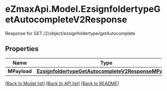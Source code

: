 # eZmaxApi.Model.EzsignfoldertypeGetAutocompleteV2Response
Response for GET /2/object/ezsignfoldertype/getAutocomplete

## Properties

Name | Type | Description | Notes
------------ | ------------- | ------------- | -------------
**MPayload** | [**EzsignfoldertypeGetAutocompleteV2ResponseMPayload**](EzsignfoldertypeGetAutocompleteV2ResponseMPayload.md) |  | 

[[Back to Model list]](../README.md#documentation-for-models) [[Back to API list]](../README.md#documentation-for-api-endpoints) [[Back to README]](../README.md)

